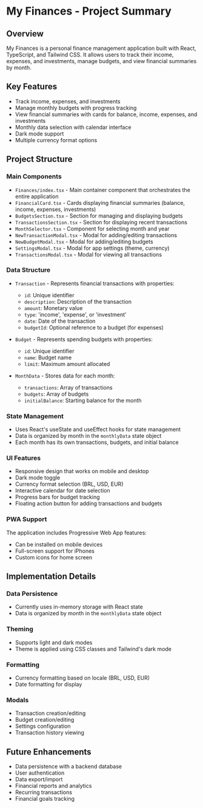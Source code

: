 # My Finances - Project Summary

## Overview
My Finances is a personal finance management application built with React, TypeScript, and Tailwind CSS. It allows users to track their income, expenses, and investments, manage budgets, and view financial summaries by month.

## Key Features
- Track income, expenses, and investments
- Manage monthly budgets with progress tracking
- View financial summaries with cards for balance, income, expenses, and investments
- Monthly data selection with calendar interface
- Dark mode support
- Multiple currency format options

## Project Structure

### Main Components
- `Finances/index.tsx` - Main container component that orchestrates the entire application
- `FinancialCard.tsx` - Cards displaying financial summaries (balance, income, expenses, investments)
- `BudgetsSection.tsx` - Section for managing and displaying budgets
- `TransactionsSection.tsx` - Section for displaying recent transactions
- `MonthSelector.tsx` - Component for selecting month and year
- `NewTransactionModal.tsx` - Modal for adding/editing transactions
- `NewBudgetModal.tsx` - Modal for adding/editing budgets
- `SettingsModal.tsx` - Modal for app settings (theme, currency)
- `TransactionsModal.tsx` - Modal for viewing all transactions

### Data Structure
- `Transaction` - Represents financial transactions with properties:
  - `id`: Unique identifier
  - `description`: Description of the transaction
  - `amount`: Monetary value
  - `type`: 'income', 'expense', or 'investment'
  - `date`: Date of the transaction
  - `budgetId`: Optional reference to a budget (for expenses)

- `Budget` - Represents spending budgets with properties:
  - `id`: Unique identifier
  - `name`: Budget name
  - `limit`: Maximum amount allocated

- `MonthData` - Stores data for each month:
  - `transactions`: Array of transactions
  - `budgets`: Array of budgets
  - `initialBalance`: Starting balance for the month

### State Management
- Uses React's useState and useEffect hooks for state management
- Data is organized by month in the `monthlyData` state object
- Each month has its own transactions, budgets, and initial balance

### UI Features
- Responsive design that works on mobile and desktop
- Dark mode toggle
- Currency format selection (BRL, USD, EUR)
- Interactive calendar for date selection
- Progress bars for budget tracking
- Floating action button for adding transactions and budgets

### PWA Support
The application includes Progressive Web App features:
- Can be installed on mobile devices
- Full-screen support for iPhones
- Custom icons for home screen

## Implementation Details

### Data Persistence
- Currently uses in-memory storage with React state
- Data is organized by month in the `monthlyData` state object

### Theming
- Supports light and dark modes
- Theme is applied using CSS classes and Tailwind's dark mode

### Formatting
- Currency formatting based on locale (BRL, USD, EUR)
- Date formatting for display

### Modals
- Transaction creation/editing
- Budget creation/editing
- Settings configuration
- Transaction history viewing

## Future Enhancements
- Data persistence with a backend database
- User authentication
- Data export/import
- Financial reports and analytics
- Recurring transactions
- Financial goals tracking